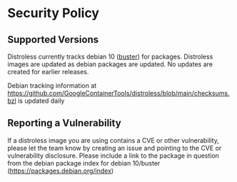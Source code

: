 # Security Policy

## Supported Versions

Distroless currently tracks debian 10 ([buster](https://packages.debian.org/buster/)) for packages. Distroless images are updated as debian packages are updated. No updates are created for earlier releases.

Debian tracking information at https://github.com/GoogleContainerTools/distroless/blob/main/checksums.bzl is updated daily

## Reporting a Vulnerability

If a distroless image you are using contains a CVE or other vulnerability, please let the team know by creating an issue and pointing to the CVE or vulnerability disclosure. Please include a link to the package in question from the debian package index for debian 10/buster (https://packages.debian.org/index)
